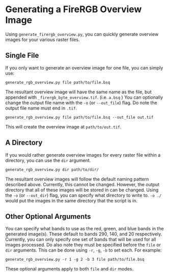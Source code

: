 # Generating a FireRGB Overview Image

Using `generate_firergb_overview.py`, you can quickly generate overview images for your various raster files.

## Single File

If you only want to generate an overview image for one file, you can simply use:
```shell
generate_rgb_overview.py file path/to/file.bsq
```
The resultant overview image will have the same name as the file, but appended with `_firergb_byte_overview.tif`.
(i.e. `a.bsq` )
You can optionally change the output file name with the `-o` (or `--out_file`) flag.
Do note the output file name must end in `.tif`.
```shell
generate_rgb_overview.py file path/to/file.bsq --out_file out.tif
```
This will create the overview image at `path/to/out.tif`.

## A Directory

If you would rather generate overview images for every raster file within a directory, you can use the `dir` argument.
```shell
generate_rgb_overview.py dir path/to/dir/
```
The resultant overview images will follow the default naming pattern described above.
Currently, this cannot be changed.
However, the output directory that all of these images will be stored in can be changed.
Using the `-o` (or `--out_dir`) flag, you can specify what directory to write to.
`-o ./` would put the images in the same directory that the script is in.

## Other Optional Arguments

You can specify what bands to use as the red, green, and blue bands in the generated image(s).
These default to bands 290, 140, and 20 respectively.
Currently, you can only specify one set of bands that will be used for all images processed.
Do also note they must be specified before the `file` or `dir` arguments.
This can be done using `-r`, `-g`, `-b` to set each. For example:
```shell
generate_rgb_overview.py -r 1 -g 2 -b 3 file path/to/file.bsq
```
These optional arguments apply to both `file` and `dir` modes.